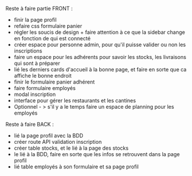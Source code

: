 Reste à faire partie FRONT : 
- finir la page profil
- refaire css formulaire panier
- régler les soucis de design + faire attention à ce que la sidebar change en fonction de qui est connecté 
- créer espace pour personne admin, pour qu'il puisse valider ou non les inscriptions
- faire un espace pour les adhérents pour savoir les stocks, les livraisons qui sont à préparer 
- lié les derniers cards d'accueil à la bonne page, et faire en sorte que ca affiche le bonne endroit 
- finir le formulaire panier adhérent
- faire formulaire employés 
- modal inscription 
- interface pour gérer les restaurants et les cantines
- Optionnel - > s'il y a le temps faire un espace de planning pour les employés 





Reste à faire BACK :
- lié la page profil avec la BDD
- créer route API validation inscription
- créer table stocks, et le lié à la page des stocks
- le lié à la BDD, faire en sorte que les infos se retrouvent dans la page profil
- lié table employés à son formulaire et sa page profil
